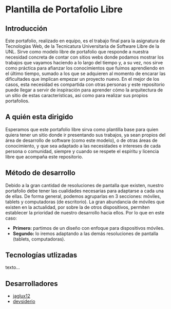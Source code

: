 # Plantilla de Portafolio Libre

## Introducción

  Este portafolio, realizado en equipo, es el trabajo final para la asignatura de Tecnologías Web, de la Tecnicatura Universitaria de Software Libre de la UNL. Sirve como modelo libre de portafolio que responde a nuestra necesidad concreta de contar con sitios webs donde podamos mostrar los trabajos que vayamos haciendo a lo largo del tiempo y, a su vez, nos sirve como práctica para afianzar los conocimientos que fuimos aprendiendo en el último tiempo, sumado a los que se adquieren al momento de encarar las dificultades que implican empezar un proyecto nuevo. En el mejor de los casos, esta necesidad es compartida con otras personas y este repositorio puede llegar a servir de inspiración para aprender cómo la arquitectura de un sitio de estas características, así como para realizar sus propios portafolios.

## A quién esta dirigido

  Esperamos que este portafolio libre sirva como plantilla base para quien quiera tener un sitio donde ir presentando sus trabajos, ya sean propios del área de desarrollo de software (como este modelo), o de otras áreas de conocimiento, y que sea adaptado a las necesidades e intereses de cada persona o comunidad, siempre y cuando se respete el espíritu y licencia libre que acompaña este repositorio.

## Método de desarrollo

Debido a la gran cantidad de resoluciones de pantalla que existen, nuestro portafolio debe tener las cualidades necesarias para adaptarse a cada una de ellas. De forma general, podemos agruparlas en 3 secciones: móviles, tablets y computadoras (de escritorio). La gran abundancia de móviles que existen en la actualidad, por sobre la de otros dispositivos, permiten establecer la prioridad de nuestro desarrollo hacia ellos. Por lo que en este caso:

 - **Primero:** partimos de un diseño con enfoque para dispositivos móviles.
 - **Segundo:** lo iremos adaptando a las demás resoluciones de pantalla (tablets, computadoras).

## Tecnologías utlizadas

  texto...

## Desarrolladores

  - [jaglux12](https://github.com/jaglux12) 
  - [devsiderio](https://github.com/devsiderio)